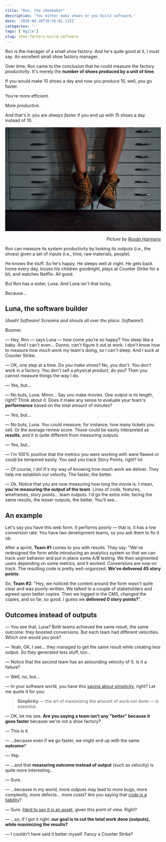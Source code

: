 ```yaml
---
title: "Ron, the shoemaker"
description: 'You either make shoes or you build software.'
date: '2020-04-28T16:56:01.115Z'
categories: ''
tags: ['Agile']
slug: shoe-factory-build-software
---
```


Ron is the manager of a small shoe factory. And he's quite good at it, I must say. An excellent small shoe factory manager.

Over time, Ron came to the conclusion that he could measure the factory *productivity*. It's merely the **number of shoes produced by a unit of time**.

If you would make 10 shoes a day and now you produce 15, well, you go faster.

You're more efficient.

More *productive*.

And that's it: you are *always faster* if you end up with 15 shoes a day instead of 10.

![Picture of shoes](./shoemaker.jpeg)

<p align="right">
  <i>
    Picture by <a href="https://unsplash.com/@rooszan" target="_blank" rel="noopener noreferrer">Rosan Harmens</a>
  </i>
</p>

Ron can measure its system productivity by looking its outputs (i.e., the shoes) given a set of inputs (i.e., time, raw materials, people).

He knows the stuff. So he's happy. He sleeps well at night. He gets back home every day, kisses his children goodnight, plays at Counter Strike for a bit, and watches Netflix. All good.

But Ron has a sister, Luna. And Luna isn't that lucky.

Because…

## Luna, the software builder

*(Aaah! Software! Screams and shouts all over the place. Software!).*

Boomer.

— Hey, Ron — says Luna — how come you're so happy? You sleep like a baby. And I can't even… Dunno, can't figure it out at work. I don't know how to measure *how much work* my team's doing, so I can't sleep. And I suck at Counter Strike.

— OK, one step at a time. Do you make shoes? No, you don't. You don't work in a factory. You don't sell a physical product, do you? Then you cannot measure things the way I do.

— Yes, but…

— No buts, Luna. Mmm… Say you make movies. One output is its length, right? Think about it. Does it make any sense to evaluate your team's **performance** based on the total amount of minutes?

— Yes, but…

— No buts, Luna. You could measure, for instance, how many tickets you sell. Or the average review score. Those could be easily interpreted as **results**, and it is quite different from measuring *outputs*.

— Yes, but…

— I'm 100% positive that the metrics you were working with were flawed or could be tempered easily. You said you track Story Points, right? lol.

— Of course, I do! It's my way of knowing how much work we deliver. They help me establish our velocity. The faster, the better.

— Ok. Notice that you are now measuring how long the movie is. I mean, **you're measuring the output of the team**. Lines of code, features, wireframes, story points… team outputs. I'd go the extra mile: facing the same results, the lesser outputs, the better. You'll see…

## An example

Let's say you have this web form. It performs poorly — that is, it has a low conversion rate. You have two development teams, so you ask them to fix it up.

After a sprint, **Team #1** comes to you with results. They say: "We've redesigned the form while introducing an analytics system so that we can track user behavior and put in place some A/B testing. We then segmented users depending on some metrics, and it worked. Conversions are now on track. The resulting code is pretty well-organized. **We've delivered 45 story points**.

So, **Team #2**: "Hey, we noticed the content around the form wasn't quite clear and was poorly-written. We talked to a couple of stakeholders and agreed upon better copies. Then we logged in the CMS, changed the copies, and so far, so good. I guess we **delivered 0 story points?**".

## Outcomes instead of outputs

— You see that, Luna? Both teams achieved the same result, the same outcome: they boosted conversions. But each team had different velocities. Which one would you pick?

— Yeah, OK, I see… they managed to get the same result while creating less output. So they generated less stuff, too…

— Notice that the second team has an astounding velocity of 0. Is it a failure?

— Well, no, but…

— In your software world, you have this [saying about simplicity](http://agilemanifesto.org/principles.html), right? Let me quote it for you:

> **Simplicity** — the art of maximizing the amount of work not done — is essential.

— OK, let me see. **Are you saying a team isn't any "better" because it goes faster** because we're not a shoe factory?

— This is it.

— ...because even if we go faster, we might end up with the same **outcome**?

— Yep.

— ...and that **measuring outcome instead of output** (such as velocity) is quite more interesting...

— Sure.

— ...because in my world, more outputs may lead to more bugs, more complexity, more defects… more costs? Are you saying that [code is a liability](http://web.archive.org/web/20070420113817/http://blog.objectmentor.com/articles/2007/04/16/code-is-a-liability)?

— Sure. [Hard to say it is an asset](http://lesscode.org/2005/09/01/code-is-not-an-asset/), given this point of view. Right?

— …so, if I got it right: **our goal is to cut the total work done (outputs), while maximizing the results?**

— I couldn't have said it better myself. Fancy a Counter Strike?
